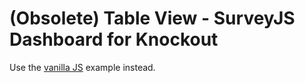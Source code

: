 # (Obsolete) Table View - SurveyJS Dashboard for Knockout

Use the [vanilla JS](../html-css-js/) example instead.